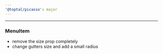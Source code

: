 ```yaml
---
'@toptal/picasso': major
---
```


---

### MenuItem
- remove the size prop completely
- change gutters size and add a small radius
